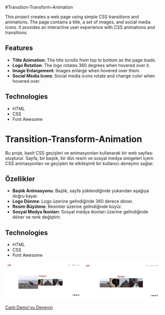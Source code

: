 #Transition-Transform-Animation

This project creates a web page using simple CSS transitions and animations. The page contains a title, a set of images, and social media icons. It provides an interactive user experience with CSS animations and transitions.

## Features

- **Title Animation**: The title scrolls from top to bottom as the page loads.
- **Logo Rotation**: The logo rotates 360 degrees when hovered over it.
- **Image Enlargement**: Images enlarge when hovered over them.
- **Social Media Icons**: Social media icons rotate and change color when hovered over.

## Technologies

- HTML
- CSS
- Font Awesome

# Transition-Transform-Animation

Bu proje, basit CSS geçişleri ve animasyonları kullanarak bir web sayfası oluşturur. Sayfa, bir başlık, bir dizi resim ve sosyal medya simgeleri içerir. CSS animasyonları ve geçişleri ile etkileşimli bir kullanıcı deneyimi sağlar.

## Özellikler

- **Başlık Animasyonu**: Başlık, sayfa yüklendiğinde yukarıdan aşağıya doğru kayar.
- **Logo Dönme**: Logo üzerine gelindiğinde 360 derece döner.
- **Resim Büyütme**: Resimler üzerine gelindiğinde büyür.
- **Sosyal Medya İkonları**: Sosyal medya ikonları üzerine gelindiğinde döner ve renk değiştirir.

## Technologies

- HTML
- CSS
- Font Awesome

![Cw](./img/ss.jpg)

[Canlı Demo'yu Deneyin](https://fatihycan.github.io/transform-project/)
